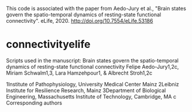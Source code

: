 This code is associated with the paper from Aedo-Jury et al., "Brain states govern the spatio-temporal dynamics of resting-state functional connectivity". eLife, 2020. http://doi.org/10.7554/eLife.53186

# connectivityelife

Scripts used in the manuscript: Brain states govern the spatio-temporal dynamics of resting-state functional connectivity 
Felipe Aedo-Jury1,2c, Miriam Schwalm1,3, Lara Hamzehpour1, & Albrecht Stroh1,2c

1Institute of Pathophysiology, University Medical Center Mainz
2Leibniz Institute for Resilience Research, Mainz
3Department of Biological Engineering, Massachusetts Institute of Technology, Cambridge, MA
c Corresponding authors




